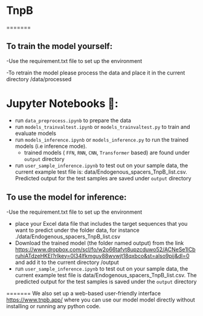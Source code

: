 # TnpB
=======

## To train the model yourself:

  -Use the requirement.txt file to set up the environment
  
  -To retrain the model please process the data  and place it in the current directory /data/processed

# Jupyter Notebooks 📔:
- run `data_preprocess.ipynb` to prepare the data
- run `models_trainvaltest.ipynb` or `models_trainvaltest.py`   to train and evaluate models
- run `models_inference.ipynb` or `models_inference.py` to run the trained models (i.e inference mode).
  - trained models ( `FFN`, `RNN`, `CNN`, `Transformer` based) are found under `output` directory 
- run `user_sample_inference.ipynb`  to test out on your sample data, the current example test file is: data/Endogenous_spacers_TnpB_list.csv.  Predicted output for the test samples are saved under `output` directory 

## To use the model for inference:
 -Use the requirement.txt file to set up the environment
 - place your Excel data file that includes the target sequences that you want to predict under the folder data, for instance     ./data/Endogenous_spacers_TnpB_list.csv
 - Download the trained model (the folder named output) from the link  https://www.dropbox.com/scl/fo/w2o66tafvt8upzcduwo52/ACNeSe1lCbruhiATdzeHKEI?rlkey=0l34lfkmguy88wvwjt18qxbco&st=also9pij&dl=0     and add it to the current directory  /output
 - run `user_sample_inference.ipynb`  to test out on your sample data, the current example test file is data/Endogenous_spacers_TnpB_list.csv.  The predicted output for the test samples is saved under the `output` directory 
    

=======
We also set up a web-based user-friendly interface https://www.tnpb.app/ where you can use our model model directly without installing or running any python code.
